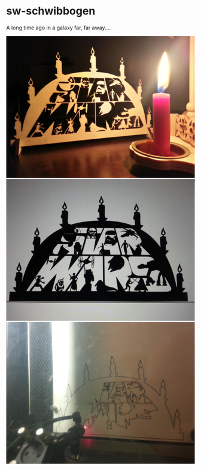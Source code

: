 # sw-schwibbogen

A long time ago in a galaxy far, far away.... 

![Bild](sw_schwibbogen.jpg "sw_schwibbogen.jpg")
![Bild](sw_schwibbogen2.jpg "sw_schwibbogen2.jpg")
![Bild](sw_schwibbogen3.jpg "sw_schwibbogen3.jpg")

